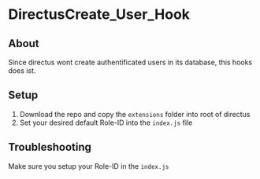 # DirectusCreate_User_Hook

## About

Since directus wont create authentificated users in its database, this hooks does ist.

## Setup

1. Download the repo and copy the ```extensions``` folder into root of directus
2. Set your desired default Role-ID into the ```index.js``` file

## Troubleshooting

Make sure you setup your Role-ID in the ```index.js```
